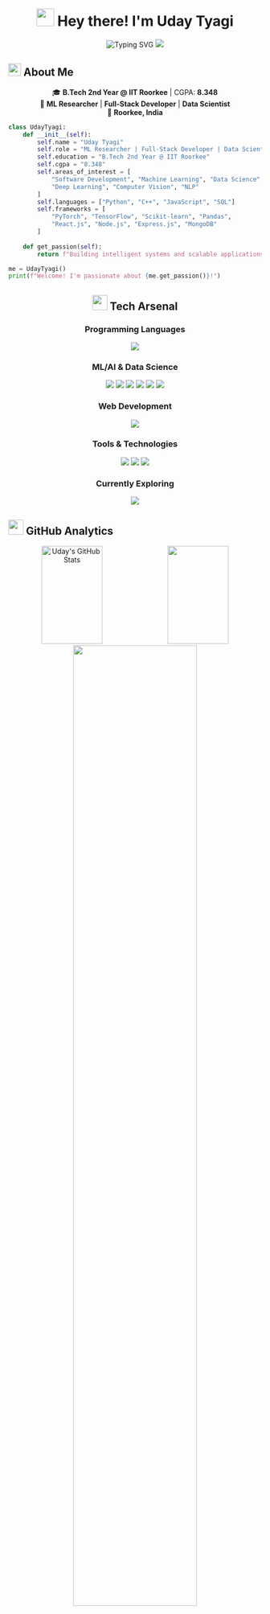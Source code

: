 <div align="center">
  
# <img src="https://media.giphy.com/media/hvRJCLFzcasrR4ia7z/giphy.gif" width="35"> Hey there! I'm **Uday Tyagi**

<img src="https://readme-typing-svg.herokuapp.com?font=Fira+Code&pause=1000&color=36BCF7FF&center=true&vCenter=true&width=500&lines=B.Tech+2nd+Year+%40+IIT+Roorkee+%F0%9F%8E%93;ML+%26+AI+Research+Enthusiast+%F0%9F%A4%96;Full+Stack+Developer+%F0%9F%92%BB;Data+Science+%26+Deep+Learning+%F0%9F%93%8A;Building+the+Future+with+Code+%F0%9F%9A%80" alt="Typing SVG" />

<img src="https://user-images.githubusercontent.com/73097560/115834477-dbab4500-a447-11eb-908a-139a6edaec5c.gif">

</div>

## <img src="https://media2.giphy.com/media/QssGEmpkyEOhBCb7e1/giphy.gif?cid=ecf05e47a0n3gi1bfqntqmob8g9aid1oyj2wr3ds3mg700bl&rid=giphy.gif" width="25"> **About Me**

<div align="center">

🎓 **B.Tech 2nd Year @ IIT Roorkee** | CGPA: **8.348**  
🚀 **ML Researcher** | **Full-Stack Developer** | **Data Scientist**  
📍 **Roorkee, India**

</div>

```python
class UdayTyagi:
    def __init__(self):
        self.name = "Uday Tyagi"
        self.role = "ML Researcher | Full-Stack Developer | Data Scientist"
        self.education = "B.Tech 2nd Year @ IIT Roorkee"
        self.cgpa = "8.348"
        self.areas_of_interest = [
            "Software Development", "Machine Learning", "Data Science",
            "Deep Learning", "Computer Vision", "NLP"
        ]
        self.languages = ["Python", "C++", "JavaScript", "SQL"]
        self.frameworks = [
            "PyTorch", "TensorFlow", "Scikit-learn", "Pandas", 
            "React.js", "Node.js", "Express.js", "MongoDB"
        ]
        
    def get_passion(self):
        return f"Building intelligent systems and scalable applications"

me = UdayTyagi()
print(f"Welcome! I'm passionate about {me.get_passion()}!")
```

<div align="center">

## <img src="https://media.giphy.com/media/iY8CRBdQXODJSCERIr/giphy.gif" width="30"> **Tech Arsenal**

### **Programming Languages**
<img src="https://skillicons.dev/icons?i=python,cpp,js,html,css,sql" />

### **ML/AI & Data Science**
<img src="https://skillicons.dev/icons?i=tensorflow,pytorch,opencv" />
<img src="https://img.shields.io/badge/Scikit--Learn-F7931E?style=for-the-badge&logo=scikit-learn&logoColor=white" />
<img src="https://img.shields.io/badge/Pandas-150458?style=for-the-badge&logo=pandas&logoColor=white" />
<img src="https://img.shields.io/badge/NumPy-013243?style=for-the-badge&logo=numpy&logoColor=white" />
<img src="https://img.shields.io/badge/Matplotlib-11557C?style=for-the-badge&logo=matplotlib&logoColor=white" />
<img src="https://img.shields.io/badge/Seaborn-3776AB?style=for-the-badge&logo=python&logoColor=white" />

### **Web Development**
<img src="https://skillicons.dev/icons?i=react,nodejs,express,mongodb,mysql,tailwind" />

### **Tools & Technologies**
<img src="https://skillicons.dev/icons?i=git,github,vscode,linux,docker,aws,figma" />
<img src="https://img.shields.io/badge/Streamlit-FF4B4B?style=for-the-badge&logo=streamlit&logoColor=white" />
<img src="https://img.shields.io/badge/Canvas%20API-FF6B6B?style=for-the-badge&logo=html5&logoColor=white" />

### **Currently Exploring**
<img src="https://skillicons.dev/icons?i=kubernetes,redis,graphql,nextjs,fastapi" />

</div>

## <img src="https://media.giphy.com/media/WUlplcMpOCEmTGBtBW/giphy.gif" width="30"> **GitHub Analytics**

<div align="center">
  
<img width="49%" height="195px" src="https://github-readme-stats.vercel.app/api?username=20-uday-06&show_icons=true&count_private=true&hide_border=true&title_color=36BCF7FF&icon_color=36BCF7FF&text_color=c9d1d9&bg_color=0d1117" alt="Uday's GitHub Stats" /> 

<img width="49%" height="195px" src="https://github-readme-stats.vercel.app/api/top-langs/?username=20-uday-06&layout=compact&hide_border=true&title_color=36BCF7FF&text_color=c9d1d9&bg_color=0d1117" />

</div>

<div align="center">
  
<img width="70%" src="https://github-readme-streak-stats.herokuapp.com?user=20-uday-06&theme=radical&hide_border=true&stroke=36BCF7FF" />

</div>

## <img src="https://media.giphy.com/media/j2pOGeGYKe2xCCKwfi/giphy.gif" width="30"> **GitHub Activity**

<div align="center">
  
<img src="https://github-readme-activity-graph.vercel.app/graph?username=20-uday-06&bg_color=0d1117&color=36BCF7FF&line=36BCF7FF&point=FFFFFF&area_color=36BCF7FF&title_color=FFFFFF&area=true" />

</div>

## <img src="https://media.giphy.com/media/VTtANKl0beDFQRLDTh/giphy.gif" width="30"> **What I'm Up To**

- 🔭 **Currently Working On:** Advanced Deep Learning research in Computer Vision and NLP
- 🌱 **Learning:** MLOps, System Design, Advanced Neural Architectures, and Cloud Technologies  
- 🎯 **Goals:** Contributing to open-source AI/ML projects and building production-scale solutions
- 💡 **Research Focus:** Satellite data processing, Speech emotion recognition, and Real-time collaborative systems
- 🚀 **Next Challenge:** Exploring Generative AI and Large Language Models

## <img src="https://media.giphy.com/media/LMt9638dO8dftAjtco/giphy.gif" width="30"> **Connect With Me**

<div align="center">

[![LinkedIn](https://img.shields.io/badge/LinkedIn-0077B5?style=for-the-badge&logo=linkedin&logoColor=white)](https://www.linkedin.com/in/uday-tyagi-455a76282/)
[![Email](https://img.shields.io/badge/Email-D14836?style=for-the-badge&logo=gmail&logoColor=white)](mailto:uday_t@ce.iitr.ac.in)
[![GitHub](https://img.shields.io/badge/GitHub-100000?style=for-the-badge&logo=github&logoColor=white)](https://github.com/20-uday-06)

</div>

---

<div align="center">

### <img src="https://media.giphy.com/media/VgCDAzcKvsR6OM0uWg/giphy.gif" width="50"> **Profile Views & Stats**

<img src="https://profile-counter.glitch.me/20-uday-06/count.svg" />

<br><br>

<img src="https://github-profile-trophy.vercel.app/?username=20-uday-06&theme=radical&no-frame=true&row=1&column=7" />

</div>

<div align="center">

### 🌟 **Quote That Drives Me**

*"Code. Learn. Repeat. The future is being built by those who dare to imagine."* ⚡

<img src="https://user-images.githubusercontent.com/73097560/115834477-dbab4500-a447-11eb-908a-139a6edaec5c.gif">

</div>

<div align="center">
  
### <img src="https://media.giphy.com/media/KzJkzjggfGN5Py6nkT/giphy.gif" width="30"> **Thanks for visiting!**

<img src="https://media.giphy.com/media/jpVnC65DmYeyRL4LHS/giphy.gif" width="20%">

*Let's connect and build something amazing together! 🚀*

</div>

<!---
20-uday-06/20-uday-06 is a ✨ special ✨ repository because its `README.md` (this file) appears on your GitHub profile.
You can click the Preview link to take a look at your changes.
--->
